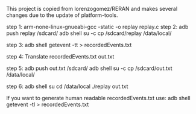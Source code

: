 This project is copied from lorenzogomez/RERAN and makes several changes due to the update of platform-tools.

step 1:
  arm-none-linux-gnueabi-gcc -static -o replay replay.c
step 2:
  adb push replay /sdcard/
 adb shell su -c cp /sdcard/replay /data/local/

step 3:
  adb shell getevent -tt > recordedEvents.txt

step 4:
  Translate recordedEvents.txt out.txt

step 5:
   adb push out.txt /sdcard/
  adb shell su -c cp /sdcard/out.txt /data/local/

step 6: 
  adb shell
  su
  cd /data/local
  ./replay out.txt


If you want to generate human readable recordedEvents.txt use:
 adb shell getevent -tl > recordedEvents.txt
